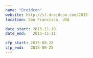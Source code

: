 ```yaml
---
name: "Droidcon"
website: http://sf.droidcon.com/2015
location: San Francisco, USA

date_start: 2015-11-10
date_end:   2015-11-11

cfp_start: 2015-08-28
cfp_end:   2015-09-25
---
```

